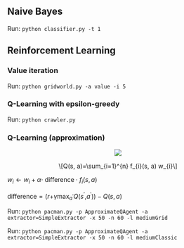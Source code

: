 ## Naive Bayes

Run: `python classifier.py -t 1`

## Reinforcement Learning
### Value iteration
Run: `python gridworld.py -a value -i 5`

### Q-Learning with epsilon-greedy
Run: `python crawler.py`

### Q-Learning (approximation)

<p align="center">
<img src="https://drive.google.com/uc?export=view&id=1QuUzKRB1iXJFpOhzUaUgcuGGCbA0-JK7">
</p>

<p align="center">
<span class="math display">\[Q(s, a)=\sum_{i=1}^{n} f_{i}(s, a) w_{i}\]</span>
</p>

*w*<sub>*i*</sub> ← *w*<sub>*i*</sub> + *α*⋅ difference ⋅ *f*<sub>*i*</sub>(*s*, *a*)

difference = (*r*+*γ*max<sub>*a*<sup>′</sup></sub>*Q*(*s*<sup>′</sup>,*a*<sup>′</sup>)) − *Q*(*s*, *a*)


Run: `python pacman.py -p ApproximateQAgent -a extractor=SimpleExtractor -x 50 -n 60 -l mediumGrid`

Run: `python pacman.py -p ApproximateQAgent -a extractor=SimpleExtractor -x 50 -n 60 -l mediumClassic`
